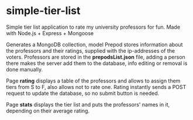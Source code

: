 # simple-tier-list
Simple tier list application to rate my university professors for fun. Made with Node.js + Express + Mongoose

Generates a MongoDB collection, model Prepod stores information about the professors and their ratings, supplied with the ip-addresses of the voters.
Professors are stored in the **prepodsList.json** file, adding a person there makes the server add them to the database, info editing or removal is done manually.

Page **rating** displays a table of the professors and allows to assign them tiers from S to F, also allows not to rate one.
Rating instantly sends a POST request to update the database, so no submit button is needed.

Page **stats** displays the tier list and puts the professors' names in it, depending on their average rating.
